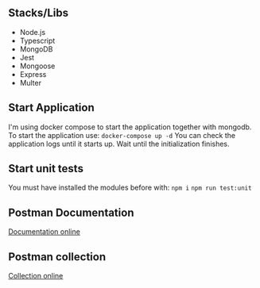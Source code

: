 ## Stacks/Libs
- Node.js
- Typescript
- MongoDB
- Jest
- Mongoose
- Express
- Multer

## Start Application
I'm using docker compose to start the application together with mongodb.
To start the application use:
`docker-compose up -d`
You can check the application logs until it starts up.
Wait until the initialization finishes.

## Start unit tests
You must have installed the modules before with:
`npm i`
`npm run test:unit`

## Postman Documentation
[Documentation online](https://documenter.getpostman.com/view/12863884/UVR5rpYn)

## Postman collection
[Collection online](https://www.postman.com/monterxto/workspace/challenge/collection/12863884-8aaa4c48-cda1-47ed-92f5-55db7474544d)